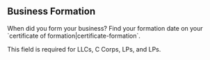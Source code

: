 ## Business Formation

When did you form your business? Find your formation date on your \`certificate of formation|certificate-formation\`.

This field is required for LLCs, C Corps, LPs, and LPs.